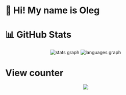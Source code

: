 # 💫 Hi! My name is Oleg

# 📊 GitHub Stats
<div align="center">
  <img src="https://github-readme-stats.vercel.app/api?username=Hekzory&hide_title=false&hide_rank=false&show_icons=true&include_all_commits=true&count_private=true&disable_animations=false&theme=github_dark&locale=en&hide_border=false&order=1" alt="stats graph"  />
  <img src="https://github-readme-stats.vercel.app/api/top-langs?username=Hekzory&locale=en&hide_title=false&layout=compact&card_width=320&langs_count=5&theme=github_dark&hide_border=false&order=2" alt="languages graph"  />
</div>

# View counter

<div align="center">
  <img src="https://profile-counter.glitch.me/Hekzory/count.svg?"  />
</div>

###
